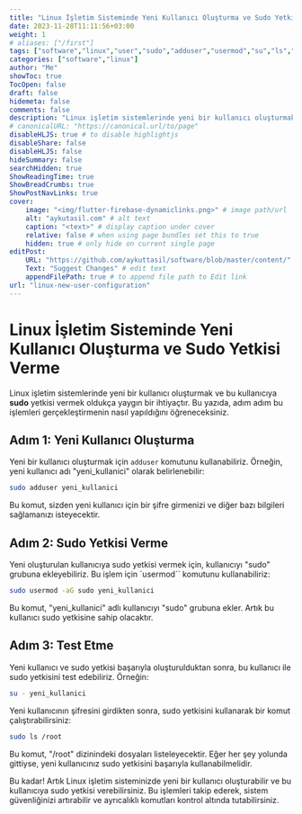 ```yaml
---
title: "Linux İşletim Sisteminde Yeni Kullanıcı Oluşturma ve Sudo Yetkisi Verme"
date: 2023-11-28T11:11:56+03:00
weight: 1
# aliases: ["/first"]
tags: ["software","linux","user","sudo","adduser","usermod","su","ls","root"]
categories: ["software","linux"]
author: "Me"
showToc: true
TocOpen: false
draft: false
hidemeta: false
comments: false
description: "Linux işletim sistemlerinde yeni bir kullanıcı oluşturmak ve bu kullanıcıya sudo yetkisi vermek oldukça yaygın bir ihtiyaçtır. Bu yazıda, adım adım bu işlemleri gerçekleştirmenin nasıl yapıldığını öğreneceksiniz."
# canonicalURL: "https://canonical.url/to/page"
disableHLJS: true # to disable highlightjs
disableShare: false
disableHLJS: false
hideSummary: false
searchHidden: true
ShowReadingTime: true
ShowBreadCrumbs: true
ShowPostNavLinks: true
cover:
    image: "<img/flutter-firebase-dynamiclinks.png>" # image path/url
    alt: "aykutasil.com" # alt text
    caption: "<text>" # display caption under cover
    relative: false # when using page bundles set this to true
    hidden: true # only hide on current single page
editPost:
    URL: "https://github.com/aykuttasil/software/blob/master/content/"
    Text: "Suggest Changes" # edit text
    appendFilePath: true # to append file path to Edit link
url: "linux-new-user-configuration"    
---
```


# Linux İşletim Sisteminde Yeni Kullanıcı Oluşturma ve Sudo Yetkisi Verme

Linux işletim sistemlerinde yeni bir kullanıcı oluşturmak ve bu kullanıcıya **sudo** yetkisi vermek oldukça yaygın bir ihtiyaçtır. Bu yazıda, adım adım bu işlemleri gerçekleştirmenin nasıl yapıldığını öğreneceksiniz.

## Adım 1: Yeni Kullanıcı Oluşturma

Yeni bir kullanıcı oluşturmak için `adduser` komutunu kullanabiliriz. Örneğin, yeni kullanıcı adı "yeni_kullanici" olarak belirlenebilir:

```bash
sudo adduser yeni_kullanici
```

Bu komut, sizden yeni kullanıcı için bir şifre girmenizi ve diğer bazı bilgileri sağlamanızı isteyecektir.

## Adım 2: Sudo Yetkisi Verme
Yeni oluşturulan kullanıcıya sudo yetkisi vermek için, kullanıcıyı "sudo" grubuna ekleyebiliriz. Bu işlem için `usermod`` komutunu kullanabiliriz:

```bash
sudo usermod -aG sudo yeni_kullanici
```

Bu komut, "yeni_kullanici" adlı kullanıcıyı "sudo" grubuna ekler. Artık bu kullanıcı sudo yetkisine sahip olacaktır.

## Adım 3: Test Etme

Yeni kullanıcı ve sudo yetkisi başarıyla oluşturulduktan sonra, bu kullanıcı ile sudo yetkisini test edebiliriz. Örneğin:

```bash
su - yeni_kullanici
```

Yeni kullanıcının şifresini girdikten sonra, sudo yetkisini kullanarak bir komut çalıştırabilirsiniz:

```bash
sudo ls /root
```

Bu komut, "/root" dizinindeki dosyaları listeleyecektir. Eğer her şey yolunda gittiyse, yeni kullanıcınız sudo yetkisini başarıyla kullanabilmelidir.

Bu kadar! Artık Linux işletim sisteminizde yeni bir kullanıcı oluşturabilir ve bu kullanıcıya sudo yetkisi verebilirsiniz. Bu işlemleri takip ederek, sistem güvenliğinizi artırabilir ve ayrıcalıklı komutları kontrol altında tutabilirsiniz.